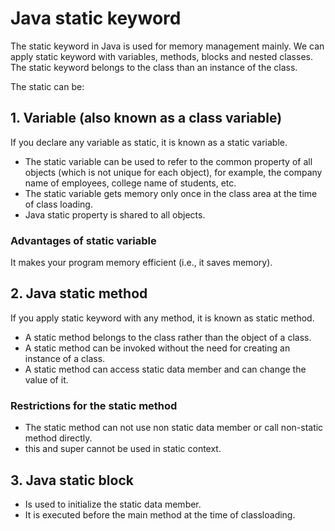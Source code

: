 # Java static keyword
The static keyword in Java is used for memory management mainly. We can apply static keyword with variables, methods, blocks and nested classes. The static keyword belongs to the class than an instance of the class.

The static can be:

## 1. Variable (also known as a class variable)
If you declare any variable as static, it is known as a static variable.

- The static variable can be used to refer to the common property of all objects (which is not unique for each object), for example, the company name of employees, college name of students, etc.
- The static variable gets memory only once in the class area at the time of class loading.
- Java static property is shared to all objects.

### Advantages of static variable
It makes your program memory efficient (i.e., it saves memory).

## 2. Java static method
If you apply static keyword with any method, it is known as static method.

- A static method belongs to the class rather than the object of a class.
- A static method can be invoked without the need for creating an instance of a class.
- A static method can access static data member and can change the value of it.

### Restrictions for the static method
- The static method can not use non static data member or call non-static method directly.
- this and super cannot be used in static context.

## 3. Java static block
- Is used to initialize the static data member.
- It is executed before the main method at the time of classloading.
